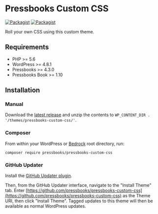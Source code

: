 # Pressbooks Custom CSS

[![Packagist](https://img.shields.io/packagist/l/pressbooks/pressbooks-custom-css.svg)](https://packagist.org/packages/pressbooks/pressbooks-custom-css) [![Packagist](https://img.shields.io/packagist/v/pressbooks/pressbooks-custom-css.svg)](https://packagist.org/packages/pressbooks/pressbooks-custom-css)

Roll your own CSS using this custom theme.

## Requirements

* PHP >= 5.6
* WordPress >= 4.8.1
* Pressbooks >= 4.3.0
* Pressbooks Book >= 1.10

## Installation

### Manual

Download the [latest release](https://github.com/pressbooks/pressbooks-custom-css/releases/latest/) and unzip the contents to `WP_CONTENT_DIR . '/themes/pressbooks-custom-css/'`.

### Composer

From within your WordPress or [Bedrock](https://roots.io/bedrock/) root directory, run:

```
composer require pressbooks/pressbooks-custom-css
```

### GitHub Updater

Install the [GitHub Updater plugin](https://github.com/afragen/github-updater).

Then, from the GitHub Updater interface, navigate to the "Install Theme" tab. Enter [https://github.com/pressbooks/pressbooks-custom-css](https://github.com/pressbooks/pressbooks-custom-css) as the Theme URI, then click "Install Theme". Tagged updates to this theme will then be available as normal WordPress updates.
